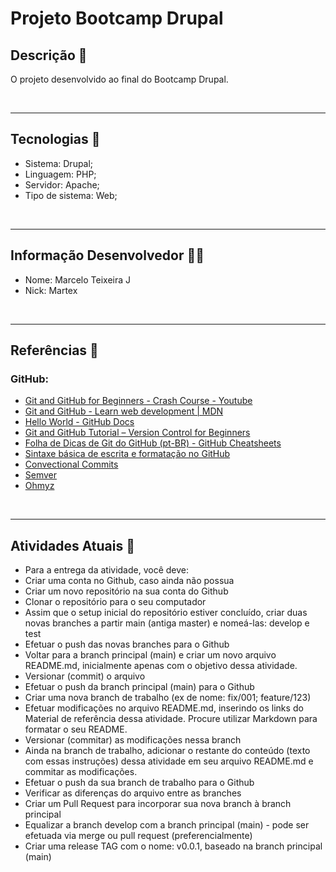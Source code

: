 # Projeto Bootcamp Drupal

## Descrição 📰
O projeto desenvolvido ao final do Bootcamp Drupal.

<br/>


___

## Tecnologias 🤖
- Sistema: Drupal;
- Linguagem: PHP;
- Servidor: Apache;
- Tipo de sistema: Web;

<br/>

___
## Informação Desenvolvedor 🧑‍🦱
- Nome: Marcelo Teixeira J
- Nick: Martex

<br/>


___
## Referências 📖
### GitHub:
- [Git and GitHub for Beginners - Crash Course - Youtube](https://www.youtube.com/watch?v=RGOj5yH7evk) 
- [Git and GitHub - Learn web development | MDN](https://developer.mozilla.org/en-US/docs/Learn/Tools_and_testing/GitHub) 
- [Hello World - GitHub Docs](https://docs.github.com/en/get-started/quickstart/hello-world) 
- [Git and GitHub Tutorial – Version Control for Beginners](https://www.freecodecamp.org/news/git-and-github-for-beginners/) 
- [Folha de Dicas de Git do GitHub (pt-BR) - GitHub Cheatsheets](https://training.github.com/downloads/pt_BR/github-git-cheat-sheet/) 
- [Sintaxe básica de escrita e formatação no GitHub](https://docs.github.com/pt/github/writing-on-github/getting-started-with-writing-and-formatting-on-github/basic-writing-and-formatting-syntax) 
- [Convectional Commits](https://www.conventionalcommits.org/pt-br/v1.0.0/) 
- [Semver](https://semver.org/lang/pt-BR/) 
- [Ohmyz](https://ohmyz.sh/)

<br/>

---
## Atividades Atuais 📒
- Para a entrega da atividade, você deve:
- Criar uma conta no Github, caso ainda não possua
- Criar um novo repositório na sua conta do Github
- Clonar o repositório para o seu computador
- Assim que o setup inicial do repositório estiver concluído, criar duas novas branches a partir main (antiga master) e nomeá-las: develop e test
- Efetuar o push das novas branches para o Github 
- Voltar para a branch principal (main) e criar um novo arquivo README.md, inicialmente apenas com o objetivo dessa atividade.
- Versionar (commit) o arquivo
- Efetuar o push da branch principal (main) para o Github
- Criar uma nova branch de trabalho (ex de nome: fix/001; feature/123)
- Efetuar modificações no arquivo README.md, inserindo os links do Material de referência dessa atividade. Procure utilizar Markdown para formatar o seu README.
- Versionar (commitar) as modificações nessa branch
- Ainda na branch de trabalho, adicionar o restante do conteúdo (texto com essas instruções) dessa atividade em seu arquivo README.md e commitar as modificações.
- Efetuar o push da sua branch de trabalho para o Github
- Verificar as diferenças do arquivo entre as branches
- Criar um Pull Request para incorporar sua nova branch à branch principal
- Equalizar a branch develop com a branch principal (main) - pode ser efetuada via merge ou pull request (preferencialmente)
- Criar uma release TAG com o nome: v0.0.1, baseado na branch principal (main)